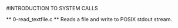 #INTRODUCTION TO SYSTEM CALLS

** 0-read_textfile.c **
Reads a file and write to POSIX stdout stream.
